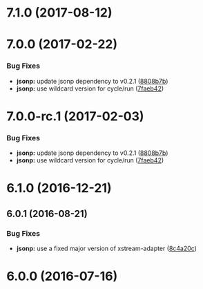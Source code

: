 <a name="7.1.0"></a>
# 7.1.0 (2017-08-12)



<a name="7.0.0"></a>
# 7.0.0 (2017-02-22)


### Bug Fixes

* **jsonp:** update jsonp dependency to v0.2.1 ([8808b7b](https://github.com/cyclejs/cyclejs/commit/8808b7b))
* **jsonp:** use wildcard version for cycle/run ([7faeb42](https://github.com/cyclejs/cyclejs/commit/7faeb42))



<a name="7.0.0-rc.1"></a>
# 7.0.0-rc.1 (2017-02-03)


### Bug Fixes

* **jsonp:** update jsonp dependency to v0.2.1 ([8808b7b](https://github.com/cyclejs/cyclejs/commit/8808b7b))
* **jsonp:** use wildcard version for cycle/run ([7faeb42](https://github.com/cyclejs/cyclejs/commit/7faeb42))



<a name="6.1.0"></a>
# 6.1.0 (2016-12-21)



<a name="6.0.1"></a>
## 6.0.1 (2016-08-21)


### Bug Fixes

* **jsonp:** use a fixed major version of xstream-adapter ([8c4a20c](https://github.com/cyclejs/cyclejs/commit/8c4a20c))



<a name="6.0.0"></a>
# 6.0.0 (2016-07-16)



